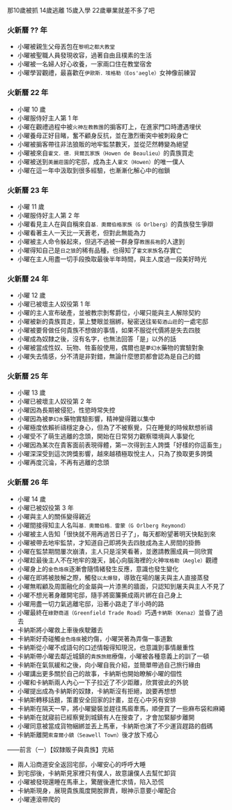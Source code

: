 那10歲被抓 14歲逃離 15歲入學 22歲畢業就差不多了吧

### 火新曆 ?? 年
+ 小曜被親生父母丟包在`黎明之都大教堂`
+ 小曜被聖職人員發現收容，過著自由且樸素的生活
+ 小曜被一名婦人好心收養，一家兩口住在教堂宿舍
+ 小曜學習觀禮，最喜歡在`伊歐斯．埃格勒（Eos'aegle）`女神像前練習

### 火新曆 22 年
+ 小曜 10 歲
+ 小曜服侍好主人第 1 年
+ 小曜在觀禮過程中被`火神左教教團`的掮客盯上，在進家門口時遭遇埋伏
+ 小曜養母正好目睹，奮不顧身反抗，並在激烈衝突中被刺殺身亡
+ 小曜被掮客帶往非法狼販的地牢監禁數天，並從茫然轉變為絕望
+ 小曜被來自`霍文．德．貝爾瓦家族（Howen de Beaulieu）`的貴族買走
+ 小曜被送到`美麗莊園`的宅邸，成為主人`霍文（Howen）`的唯一僕人
+ 小曜在這一年中汲取到很多經驗，也漸漸化解心中的枷鎖

### 火新曆 23 年
+ 小曜 11 歲
+ 小曜服侍好主人第 2 年
+ 小曜看見主人在與自稱來自`基．奧爾伯格家族（G Orlberg）`的貴族發生爭辯
+ 小曜看著主人一天比一天蒼老，但對此無能為力
+ 小曜被主人命令躲起來，但逃不過被一群身穿`教團長袍`的人逮到
+ 小曜得知自己是`日之狼`的稀有品種，也得知了`霍文家族`名存實亡
+ 小曜在主人用盡一切手段換取最後半年時間，與主人度過一段美好時光

### 火新曆 24 年
+ 小曜 12 歲
+ 小曜已被壞主人奴役第 1 年
+ 小曜的主人宣布破產，並被教宗剝奪爵位，小曜只能與主人解除契約
+ 小曜被新的貴族買走，蒙上雙眼並捆綁，秘密送往`葡萄酒山莊`的一處宅邸
+ 小曜被要脅做任何貴族不想做的事情，如果不服從代價將是失去四肢
+ 小曜成為奴隸之後，沒有名字，也無法回答「是」以外的話
+ 小曜被當成性奴、玩物、牲畜般使用，偶爾也是`夢幻水`藥物的實驗對象
+ 小曜失去情感，分不清是非對錯，無論什麼懲罰都會認為是自己的錯

### 火新曆 25 年
+ 小曜 13 歲
+ 小曜已被壞主人奴役第 2 年
+ 小曜因為長期被侵犯，性慾時常失控
+ 小曜因為被`夢幻水`藥物實驗影響，精神變得難以集中
+ 小曜極度依賴祈禱穩定身心，但為了不被察覺，只在睡覺的時候默想祈禱
+ 小曜受不了萌生逃離的念頭，開始在日常努力觀察環境與人事變化
+ 小曜因為某次在貴客面前表現得體，第一次得到主人誇獎「好樣的你這畜生」
+ 小曜深深受到這次誇獎影響，越來越積極取悅主人，只為了換取更多誇獎
+ 小曜再度沉淪，不再有逃離的念頭

### 火新曆 26 年
+ 小曜 14 歲
+ 小曜已被奴役第 3 年
+ 小曜與主人的關係變得親近
+ 小曜間接得知主人名叫`基．奧爾伯格．雷蒙（G Orlberg Reymond）`
+ 小曜被主人告知「很快就不用再過苦日子了」，每天都盼望著明天快點到來
+ 小曜被帶去地牢監禁，才知道自己即將失去四肢成為主人房間的掛飾
+ 小曜在監禁期間屢次崩潰，主人只是淫笑看著，並邀請教團成員一同欣賞
+ 小曜趁最後主人不在地牢的幾天，誠心向腦海裡的火神`埃格勒（Aegle）`觀禮
+ 小曜身上的`金色烙痕`逐漸會隨情緒發生反應，意識也發生變化
+ 小曜在即將被肢解之際，觸發`以太爆發`，導致在場的屠夫與主人直接蒸發
+ 小曜無暇顧及周圍融化的金屬與一片漆黑的牆面，只認知到屠夫與主人不見了
+ 小曜不想光著身離開宅邸，隨手將窗簾撕成兩片綁在自己身上
+ 小曜用盡一切力氣逃離宅邸，沿著小路走了半小時的路
+ 小曜最終在`綠野商道（Greenfield Trade Road）`巧遇`卡納斯（Kenaz）`並昏了過去
+ 卡納斯將小曜救上車後疾駛離去
+ 卡納斯好奇碰觸`金色烙痕`被灼傷，小曜哭著為弄傷一事道歉
+ 卡納斯從小曜不成語句的口述情報得知現況，也意識到事情嚴重性
+ 卡納斯帶小曜去鄰近城鎮的`貴族旅館`療傷，小曜被各種意義上的訓了一頓
+ 卡納斯在氣氛緩和之後，向小曜自我介紹，並簡單帶過自己旅行緣由
+ 小曜講出更多關於自己的故事，卡納斯也開始瞭解小曜的個性
+ 小曜和卡納斯兩人內心一下子拉近了不少距離，欣賞彼此的外貌
+ 小曜提出成為卡納斯的奴隸，卡納斯沒有拒絕，說要再想想
+ 卡納斯轉移話題，策畫安全回家的計畫，並在心中另有安排
+ 卡納斯在隔天一早，將小曜變裝並趕往馬廄牽馬，順便買了一些麻布袋和麻繩
+ 卡納斯在就寢前已經察覺到城鎮有人在搜查了，才會加緊腳步離開
+ 小曜同意被當成貨物綑綁並丟上馬車，卡納斯也演了不少運貨趕路的戲碼
+ 卡納斯離開`索韋爾小鎮（Seawell Town）`後才放下戒心

——前言（一）【奴隸販子與貴族】完結

- 兩人沿商道安全返回宅邸，小曜安心的呼呼大睡
- 到宅邸後，卡納斯見家裡只有僕人，故意讓僕人去幫忙卸貨
- 小曜被發現還睡在馬車上，驚醒後連忙求情，陷入恐慌
- 卡納斯現身，展現貴族風度開脫罪責，眼神示意要小曜配合
- 小曜連滾帶爬的